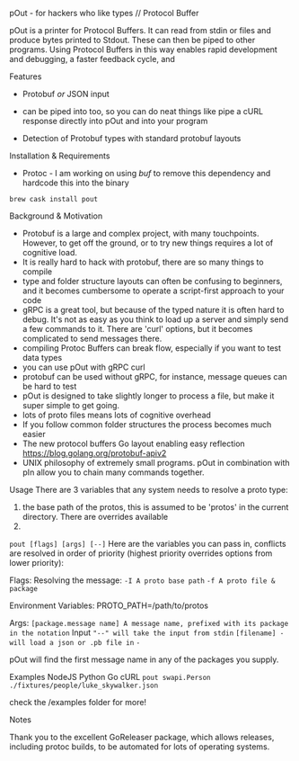 pOut - for hackers who like types // Protocol Buffer

pOut is a printer for Protocol Buffers. It can read from stdin or files and produce bytes printed to Stdout. These can then be piped to other programs. Using Protocol Buffers in this way enables rapid development and debugging, a faster feedback cycle, and 

Features
- Protobuf *or* JSON input

- can be piped into too, so you can do neat things like pipe a cURL response directly into pOut and into your program
- Detection of Protobuf types with standard protobuf layouts

Installation & Requirements
- Protoc - I am working on using *buf* to remove this dependency and hardcode this into the binary

`brew cask install pout` 

Background & Motivation
- Protobuf is a large and complex project, with many touchpoints. However, to get off the ground, or to try new things requires a lot of cognitive load.
- It is really hard to hack with protobuf, there are so many things to compile
- type and folder structure layouts can often be confusing to beginners, and it becomes cumbersome to operate a script-first approach to your code
- gRPC is a great tool, but because of the typed nature it is often hard to debug. It's not as easy as you think to load up a server and simply send a few commands to it. There are 'curl' options, but it becomes complicated to send messages there.
- compiling Protoc Buffers can break flow, especially if you want to test data types
- you can use pOut with gRPC curl
- protobuf can be used without gRPC, for instance, message queues can be hard to test
- pOut is designed to take slightly longer to process a file, but make it super simple to get going. 
- lots of proto files means lots of cognitive overhead
- If you follow common folder structures the process becomes much easier
- The new protocol buffers Go layout enabling easy reflection https://blog.golang.org/protobuf-apiv2
- UNIX philosophy of extremely small programs. pOut in combination with pIn allow you to chain many commands together.

Usage
There are 3 variables that any system needs to resolve a proto type:
1. the base path of the protos, this is assumed to be 'protos' in the current directory. There are overrides available
2. 

`pout [flags] [args] [--]`
Here are the variables you can pass in, conflicts are resolved in order of priority (highest priority overrides options from lower priority):

Flags:
Resolving the message:
`-I A proto base path`
`-f A proto file & package`

Environment Variables:
PROTO_PATH=/path/to/protos 

Args:
`[package.message name] A message name, prefixed with its package in the notation`
Input
`"--" will take the input from stdin`
`[filename] - will load a json or .pb file in`
`-`

pOut will find the first message name in any of the packages you supply. 

Examples
NodeJS
Python
Go
cURL
`pout swapi.Person ./fixtures/people/luke_skywalker.json`

check the /examples folder for more!

Notes

Thank you to the excellent GoReleaser package, which allows releases, including protoc builds, to be automated for lots of operating systems.
